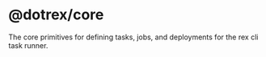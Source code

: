 # @dotrex/core

The core primitives for defining tasks, jobs, and deployments for the rex cli
task runner.
